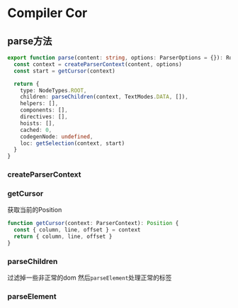 # Compiler Cor

## parse方法
```typescript
export function parse(content: string, options: ParserOptions = {}): RootNode {
  const context = createParserContext(content, options)
  const start = getCursor(context)

  return {
    type: NodeTypes.ROOT,
    children: parseChildren(context, TextModes.DATA, []),
    helpers: [],
    components: [],
    directives: [],
    hoists: [],
    cached: 0,
    codegenNode: undefined,
    loc: getSelection(context, start)
  }
}
```
### createParserContext
### getCursor
获取当前的Position
```typescript
function getCursor(context: ParserContext): Position {
  const { column, line, offset } = context
  return { column, line, offset }
}
```
### parseChildren
过滤掉一些非正常的dom
然后`parseElement`处理正常的标签
### parseElement